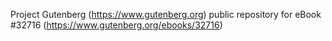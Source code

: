 Project Gutenberg (https://www.gutenberg.org) public repository for eBook #32716 (https://www.gutenberg.org/ebooks/32716)
